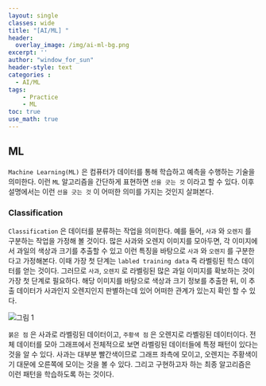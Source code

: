 ```yaml
--- 
layout: single
classes: wide
title: "[AI/ML] "
header:
  overlay_image: /img/ai-ml-bg.png
excerpt: ''
author: "window_for_sun"
header-style: text
categories :
  - AI/ML
tags:
    - Practice
    - ML
toc: true
use_math: true
---
```


## ML
`Machine Learning(ML)` 은 컴퓨터가 데이터를 통해 학습하고 예측을 수행하는 기술을 의미한다. 
이런 `ML` 알고리즘을 간단하게 표현하면 `선을 긋는 것` 이라고 할 수 있다.
이후 설명에서는 이런 `선을 긋는 것` 이 어떠한 의미를 가지는 것인지 살펴본다.  

### Classification
`Classification` 은 데이터를 분류하는 작업을 의미한다. 
예를 들어, `사과` 와 `오렌지` 를 구분하는 작업을 가정해 볼 것이다. 
많은 사과와 오렌지 이미지를 모아두면, 
각 이미지에서 과일의 색상과 크기를 추출할 수 있고 이런 특징을 바탕으로 `사과` 와 `오렌지` 를 구분한다고 가정해본다. 
이때 가장 첫 단계는 `labled training data` 즉 라벨링된 학스 데이터를 얻는 것이다. 
그러므로 `사과`, `오렌지` 로 라벨링된 많은 과일 이미지를 확보하는 것이 가장 첫 단계로 필요하다. 
해당 이미지를 바탕으로 색상과 크기 정보를 추출한 뒤, 이 추출 데이터가 사과인지 오렌지인지 판별하는데 있어 어떠한 관계가 있는지 확인 할 수 있다.  

![그림 1]({{site.baseurl}}/img/aiml/aiml-ml-basics-part1-1.drawio.png)

`붉은 점` 은 사과로 라벨링된 데이터이고, `주황색 점` 은 오렌지로 라벨링된 데이터이다. 
전체 데이터를 모아 그래프에서 전체적으로 보면 라벨링된 데이터들에 특정 패턴이 있다는 것을 알 수 있다. 
사과는 대부분 빨간색이므로 그래프 좌측에 모이고, 오렌지는 주황색이기 대문에 오른쪽에 모이는 것을 볼 수 있다. 
그리고 구현하고자 하는 최종 알고리즘은 이런 패턴을 학습하도록 하는 것이다.  
